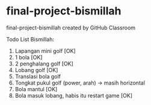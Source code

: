 # final-project-bismillah
final-project-bismillah created by GitHub Classroom

Todo List Bismillah:
1. Lapangan mini golf [OK]
2. 1 bola [OK]
3. 2 penghalang golf [OK]
4. Lobang golf [OK]
5. Translasi bola golf
6. Tongkat pukul golf (power, arah) -> masih horizontal
7. Bola mantul [OK]
8. Bola masuk lobang, habis itu restart game [OK]
